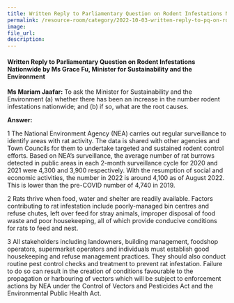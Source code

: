 ```yaml
---  
title: Written Reply to Parliamentary Question on Rodent Infestations Nationwide by Ms Grace Fu, Minister for Sustainability and the Environment  
permalink: /resource-room/category/2022-10-03-written-reply-to-pq-on-rodent-infestations-nationwide/
image:  
file_url:  
description:  
---  
```

#### Written Reply to Parliamentary Question on Rodent Infestations Nationwide by Ms Grace Fu, Minister for Sustainability and the Environment

**Ms Mariam Jaafar:** To ask the Minister for Sustainability and the Environment (a) whether there has been an increase in the number rodent infestations nationwide; and (b) if so, what are the root causes.

**Answer:**

1 The National Environment Agency (NEA) carries out regular surveillance to identify areas with rat activity. The data is shared with other agencies and Town Councils for them to undertake targeted and sustained rodent control efforts. Based on NEA’s surveillance, the average number of rat burrows detected in public areas in each 2-month surveillance cycle for 2020 and 2021 were 4,300 and 3,900 respectively. With the resumption of social and economic activities, the number in 2022 is around 4,100 as of August 2022. This is lower than the pre-COVID number of 4,740 in 2019.

2 Rats thrive when food, water and shelter are readily available. Factors contributing to rat infestation include poorly-managed bin centres and refuse chutes, left over feed for stray animals, improper disposal of food waste and poor housekeeping, all of which provide conducive conditions for rats to feed and nest.

3 All stakeholders including landowners, building management, foodshop operators, supermarket operators and individuals must establish good housekeeping and refuse management practices. They should also conduct routine pest control checks and treatment to prevent rat infestation. Failure to do so can result in the creation of conditions favourable to the propagation or harbouring of vectors which will be subject to enforcement actions by NEA under the Control of Vectors and Pesticides Act and the Environmental Public Health Act.

